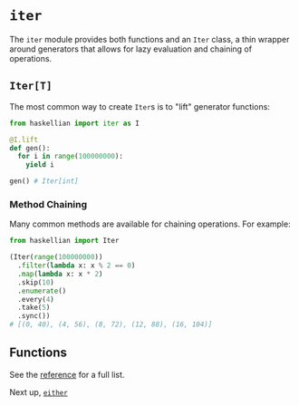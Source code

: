 # `iter`

The `iter` module provides both functions and an `Iter` class, a thin wrapper around generators that allows for lazy evaluation and chaining of operations.

## `Iter[T]`

The most common way to create `Iter`s is to "lift" generator functions:

```python
from haskellian import iter as I

@I.lift
def gen():
  for i in range(100000000):
    yield i

gen() # Iter[int]
```

### Method Chaining

Many common methods are available for chaining operations. For example:

```python
from haskellian import Iter

(Iter(range(100000000))
  .filter(lambda x: x % 2 == 0)
  .map(lambda x: x * 2)
  .skip(10)
  .enumerate()
  .every(4)
  .take(5)
  .sync())
# [(0, 40), (4, 56), (8, 72), (12, 88), (16, 104)]
```

## Functions

See the [reference](reference/iter.md) for a full list.


Next up, [`either`](either.md)